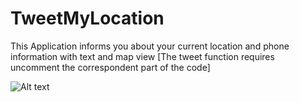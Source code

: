 TweetMyLocation
===============

This Application informs you about your current location and phone information with text and map view [The tweet function requires uncomment the correspondent part of the code]

![Alt text](TweetMyLocation/1.jpg "Optional title")